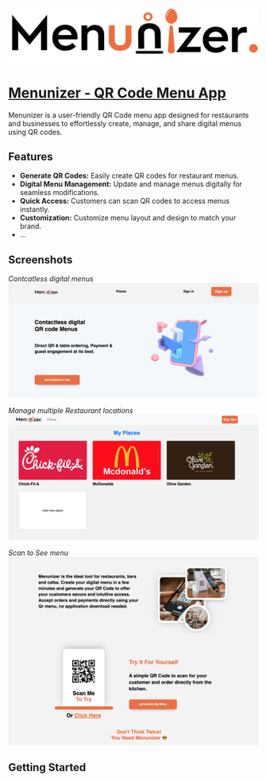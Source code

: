![Screenshot 1](/apps/client/public/logo.png)
# [Menunizer - QR Code Menu App](https://menunizer.linkr.pro)

Menunizer is a user-friendly QR Code menu app designed for restaurants and businesses to effortlessly create, manage, and share digital menus using QR codes.

## Features

- **Generate QR Codes:** Easily create QR codes for restaurant menus.
- **Digital Menu Management:** Update and manage menus digitally for seamless modifications.
- **Quick Access:** Customers can scan QR codes to access menus instantly.
- **Customization:** Customize menu layout and design to match your brand.
- ...

## Screenshots

*Contcatless digital menus*
![Screenshot 2](/apps/client/public/assets/img1.png)


*Manage multiple Restaurant locations*
![Screenshot 1](/apps/client/public/assets/img2.png)


*Scan to See menu*
![Screenshot 2](/apps/client/public/assets/img.png)


## Getting Started
